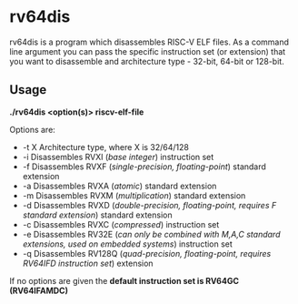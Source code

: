 # rv64dis 

rv64dis is a program which disassembles RISC-V ELF files. As a command line argument you can pass the specific instruction set (or extension) that you want to disassemble and architecture type - 32-bit, 64-bit or 128-bit.

## Usage

**./rv64dis <option(s)> riscv-elf-file**

Options are:
  * -t X	Architecture type, where X is 32/64/128
  * -i		Disassembles RVXI (<em>base integer</em>) instruction set
  * -f		Disassembles RVXF (<em>single-precision, floating-point</em>) standard extension
  * -a		Disassembles RVXA (<em>atomic</em>) standard extension
  * -m		Disassembles RVXM (<em>multiplication</em>) standard extension
  * -d		Disassembles RVXD (<em>double-precision, floating-point, requires F standard extension</em>) standard extension
  * -c		Disassembles RVXC (<em>compressed</em>) instruction set
  * -e		Disassembles RV32E (<em>can only be combined with M,A,C standard extensions, used on embedded systems</em>) instruction set
  * -q		Disassembles RV128Q (<em>quad-precision, floating-point, requires RV64IFD instruction set</em>) extension

If no options are given the **default instruction set is RV64GC (RV64IFAMDC)**

